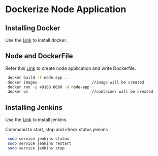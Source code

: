 # Dockerize Node Application

## Installing Docker 

Use the  [Link](https://stackoverflow.com/questions/30379381/docker-command-not-found-even-though-installed-with-apt-get) to install docker.

## Node and DockerFile

Refer this [Link](https://nodejs.org/fr/docs/guides/nodejs-docker-webapp/) to create node application and write Dockerfile.


```bash
 docker build -t node-app .
 docker images                        //image will be created
 docker run -p 49160:8080 -d node-app
 docker ps                            //container will be created
```

## Installing Jenkins 

Use the  [Link](https://vexxhost.com/resources/tutorials/how-to-install-configure-and-use-jenkins-on-ubuntu-14-04/) to install jenkins.

Command to start, stop and check status jenkins
```bash
 sudo service jenkins status
 sudo service jenkins restart
 sudo service jenkins stop
```


